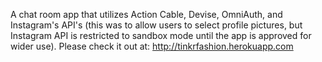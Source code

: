 A chat room app that utilizes Action Cable, Devise, OmniAuth, and Instagram's API's (this was to allow users to select profile pictures, but Instagram API is restricted to sandbox mode until the app is approved for wider use). Please check it out at: http://tinkrfashion.herokuapp.com
